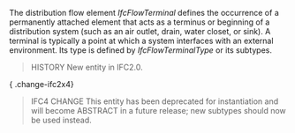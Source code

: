 The distribution flow element _IfcFlowTerminal_ defines the occurrence of a permanently attached element that acts as a terminus or beginning of a distribution system (such as an air outlet, drain, water closet, or sink). A terminal is typically a point at which a system interfaces with an external environment. Its type is defined by _IfcFlowTerminalType_ or its subtypes.

<!-- end of short definition -->


> HISTORY New entity in IFC2.0.

{ .change-ifc2x4}
> IFC4 CHANGE This entity has been deprecated for instantiation and will become ABSTRACT in a future release; new subtypes should now be used instead.
